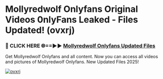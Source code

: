 # Mollyredwolf Onlyfans Original Videos 0nlyFans Leaked - Files Updated! (ovxrj)

<h3>🔴 CLICK HERE 🌐==►► <a href="https://tinyurl.com/ehrbuxhb" rel="nofollow">Mollyredwolf Onlyfans Updated Files</a></h3>

Get Mollyredwolf Onlyfans and all content. Now you can access all videos and pictures of Mollyredwolf Onlyfans. New Updated Files 2025!

[![ovxrj](https://i.imgur.com/lVYEuWS.gif)](https://tinyurl.com/ehrbuxhb)
